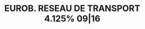 ---
layout: asset
title: EUROB. RESEAU DE TRANSPORT 4.125% 09|16                     
isin: FR0010369587
---